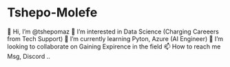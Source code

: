 # Tshepo-Molefe

👋 Hi, I’m @tshepomaz
👀 I’m interested in Data Science (Charging Careeers from Tech Support)
🌱 I’m currently learning Pyton, Azure (AI Engineer)
💞️ I’m looking to collaborate on Gaining Expirence in the field
📫 How to reach me Msg, Discord ..
